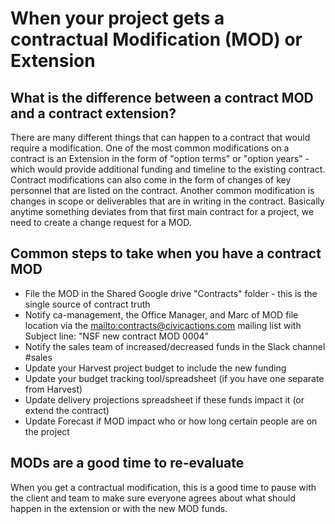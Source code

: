 # When your project gets a contractual Modification (MOD) or Extension

## What is the difference between a contract MOD and a contract extension?

There are many different things that can happen to a contract that would require a modification. One of the most common modifications on a contract is an Extension in the form of "option terms" or "option years" - which would provide additional funding and timeline to the existing contract. Contract modifications can also come in the form of changes of key personnel that are listed on the contract. Another common modification is changes in scope or deliverables that are in writing in the contract. Basically anytime something deviates from that first main contract for a project, we need to create a change request for a MOD.

## Common steps to take when you have a contract MOD

- File the MOD in the Shared Google drive "Contracts" folder - this is the single source of contract truth
- Notify ca-management, the Office Manager, and Marc of MOD file location via the <mailto:contracts@civicactions.com> mailing list with Subject line: "NSF new contract MOD 0004"
- Notify the sales team of increased/decreased funds in the Slack channel #sales
- Update your Harvest project budget to include the new funding
- Update your budget tracking tool/spreadsheet (if you have one separate from Harvest)
- Update delivery projections spreadsheet if these funds impact it (or extend the contract)
- Update Forecast if MOD impact who or how long certain people are on the project

## MODs are a good time to re-evaluate

When you get a contractual modification, this is a good time to pause with the client and team to make sure everyone agrees about what should happen in the extension or with the new MOD funds.

